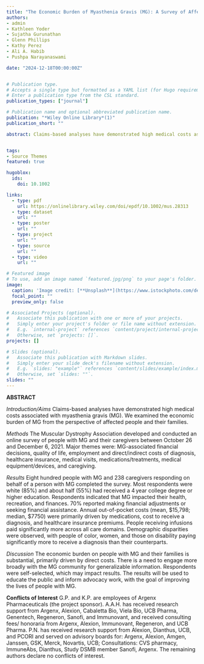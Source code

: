 ```yaml
---
title: "The Economic Burden of Myasthenia Gravis (MG): A Survey of Affected People and Their Families"
authors:
- admin
- Kathleen Yoder
- Sujatha Gurunathan
- Glenn Phillips
- Kathy Perez
- Ali A. Habib
- Pushpa Narayanaswami

date: "2024-12-18T00:00:00Z"


# Publication type.
# Accepts a single type but formatted as a YAML list (for Hugo requirements).
# Enter a publication type from the CSL standard.
publication_types: ["journal"]

# Publication name and optional abbreviated publication name.
publication: "*Wiley Online Library*(1)"
publication_short: ""

abstract: Claims-based analyses have demonstrated high medical costs associated with myasthenia gravis (MG). We examined the economic burden of MG from the perspective of affected people and their families.


tags:
- Source Themes
featured: true

hugoblox:
  ids:
    doi: 10.1002

links:
  - type: pdf
    url: https://onlinelibrary.wiley.com/doi/epdf/10.1002/mus.28313
  - type: dataset
    url: ""
  - type: poster
    url: ""
  - type: project
    url: ""
  - type: source
    url: ""
  - type: video
    url: ""

# Featured image
# To use, add an image named `featured.jpg/png` to your page's folder. 
image:
  caption: 'Image credit: [**Unsplash**](https://www.istockphoto.com/de)'
  focal_point: ""
  preview_only: false

# Associated Projects (optional).
#   Associate this publication with one or more of your projects.
#   Simply enter your project's folder or file name without extension.
#   E.g. `internal-project` references `content/project/internal-project/index.md`.
#   Otherwise, set `projects: []`.
projects: []

# Slides (optional).
#   Associate this publication with Markdown slides.
#   Simply enter your slide deck's filename without extension.
#   E.g. `slides: "example"` references `content/slides/example/index.md`.
#   Otherwise, set `slides: ""`.
slides: ""
---
```


**ABSTRACT**

*Introduction/Aims*
Claims-based analyses have demonstrated high medical costs associated with myasthenia gravis (MG). We examined the economic burden of MG from the perspective of affected people and their families.

*Methods*
The Muscular Dystrophy Association developed and conducted an online survey of people with MG and their caregivers between October 26 and December 6, 2021. Major themes were: MG-associated financial decisions, quality of life, employment and direct/indirect costs of diagnosis, healthcare insurance, medical visits, medications/treatments, medical equipment/devices, and caregiving.

*Results*
Eight hundred people with MG and 238 caregivers responding on behalf of a person with MG completed the survey. Most respondents were white (85%) and about half (55%) had received a 4 year college degree or higher education. Respondents indicated that MG impacted their health, recreation, and finances. 70% reported making financial adjustments or seeking financial assistance. Annual out-of-pocket costs (mean, $15,798; median, $7750) were primarily driven by medications, cost to receive a diagnosis, and healthcare insurance premiums. People receiving infusions paid significantly more across all care domains. Demographic disparities were observed, with people of color, women, and those on disability paying significantly more to receive a diagnosis than their counterparts.

*Discussion*
The economic burden on people with MG and their families is substantial, primarily driven by direct costs. There is a need to engage more broadly with the MG community for generalizable information. Respondents were self-selected, which may impact results. The results will be used to educate the public and inform advocacy work, with the goal of improving the lives of people with MG.

**Conflicts of Interest**
G.P. and K.P. are employees of Argenx Pharmaceuticals (the project sponsor). A.A.H. has received research support from Argenx, Alexion, Cabaletta Bio, Viela Bio, UCB Pharma, Genentech, Regeneron, Sanofi, and Immunovant, and received consulting fees/ honoraria from Argenx, Alexion, Immunovant, Regeneron, and UCB Pharma. P.N. has received research support from Alexion, Dianthus, UCB, and PCORI and served on advisory boards for: Argenx, Alexion, Amgen, Janssen, GSK, Merck, Novartis, UCB; Consultations: CVS pharmacy, ImmuneAbs, Dianthus, Study DSMB member Sanofi, Argenx. The remaining authors declare no conflicts of interest.
